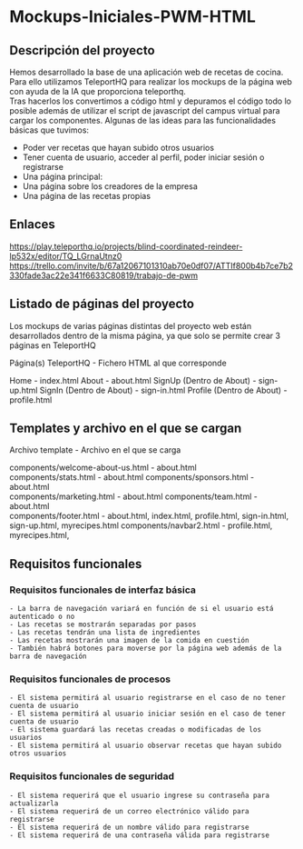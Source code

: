 # Mockups-Iniciales-PWM-HTML


## Descripción del proyecto
Hemos desarrollado la base de una aplicación web de recetas de cocina. Para ello utilizamos TeleportHQ para realizar los mockups de la página web con ayuda de la IA que proporciona teleporthq.  
Tras hacerlos los convertimos a código html y depuramos el código todo lo posible además de utilizar el script de javascript del campus virtual para cargar los componentes.
Algunas de las ideas para las funcionalidades básicas que tuvimos:  
- Poder ver recetas que hayan subido otros usuarios  
- Tener cuenta de usuario, acceder al perfil, poder iniciar sesión o registrarse  
- Una página principal: 
- Una página sobre los creadores de la empresa  
- Una página de las recetas propias

## Enlaces
https://play.teleporthq.io/projects/blind-coordinated-reindeer-lp532x/editor/TQ_LGrnaUtnz0  
https://trello.com/invite/b/67a12067101310ab70e0df07/ATTIf800b4b7ce7b2330fade3ac22e341f6633C80819/trabajo-de-pwm

## Listado de páginas del proyecto
Los mockups de varias páginas distintas del proyecto web están desarrollados dentro de la misma página, ya que solo se permite crear 3 páginas en TeleportHQ

Página(s) TeleportHQ - Fichero HTML al que corresponde

Home - index.html
About - about.html
SignUp (Dentro de About) - sign-up.html
SignIn (Dentro de About) - sign-in.html
Profile (Dentro de About) - profile.html

## Templates y archivo en el que se cargan

Archivo template - Archivo en el que se carga

components/welcome-about-us.html - about.html  
components/stats.html - about.html
components/sponsors.html - about.html  
components/marketing.html - about.html
components/team.html - about.html  
components/footer.html - about.html, index.html, profile.html, sign-in.html, sign-up.html, myrecipes.html
components/navbar2.html - profile.html, myrecipes.html,



## Requisitos funcionales

### Requisitos funcionales de interfaz básica
	- La barra de navegación variará en función de si el usuario está autenticado o no  
	- Las recetas se mostrarán separadas por pasos  
	- Las recetas tendrán una lista de ingredientes  
	- Las recetas mostrarán una imagen de la comida en cuestión  
	- También habrá botones para moverse por la página web además de la barra de navegación

### Requisitos funcionales de procesos
	- El sistema permitirá al usuario registrarse en el caso de no tener cuenta de usuario  
	- El sistema permitirá al usuario iniciar sesión en el caso de tener cuenta de usuario  
	- El sistema guardará las recetas creadas o modificadas de los usuarios  
	- El sistema permitirá al usuario observar recetas que hayan subido otros usuarios  

### Requisitos funcionales de seguridad
	- El sistema requerirá que el usuario ingrese su contraseña para actualizarla  
	- El sistema requerirá de un correo electrónico válido para registrarse  
	- El sistema requerirá de un nombre válido para registrarse  
	- El sistema requerirá de una contraseña válida para registrarse  





